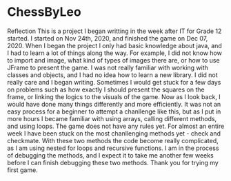 # ChessByLeo
Reflection
This is a project I began writting in the week after IT for Grade 12 started. I started on Nov 24th, 2020, and finished the game on Dec 07, 2020. 
When I began the project I only had basic knowledge about java, and I had to learn a lot of things along the way.
For example, I did not know how to import and image, what kind of types of images there are, or how to use JFrame to present the game.
I was not really familiar with working with classes and objects, and I had no idea how to learn a new library.
I did not really care and I began writing. Sometimes I would get stuck for a few days on problems such as how exactly I should present
the squares on the frame, or linking the logics to the visuals of the game. Now as I look back, I would have done many things differently
and more efficiently. It was not an easy process for a beginner to attempt a chanllenge like this, but as I put in more hours I became
familiar with using arrays, calling different methods, and using loops.
The game does not have any rules yet. For almost an entire week I have been stuck on the most chanllenging methods yet - check and checkmate.
With these two methods the code become really complicated, as I am using nested for loops and recursive functions. I am in the process of
debugging the methods, and I expect it to take me another few weeks before I can finish debugging these two methods.
Thank you for trying my first game.
